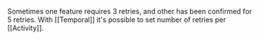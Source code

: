 Sometimes one feature requires 3 retries, and other has been confirmed for 5 retries. With [[Temporal]] it's possible to set number of retries per [[Activity]].
